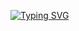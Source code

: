 [![Typing SVG](https://readme-typing-svg.herokuapp.com?font=Consolas&weight=300&size=50&duration=4000&pause=1000&color=1E90FF&center=true&vCenter=true&random=false&width=1000&lines=Hi%2C+I'm+Victor;I'm+a+Software+Engineer)](https://git.io/typing-svg)
